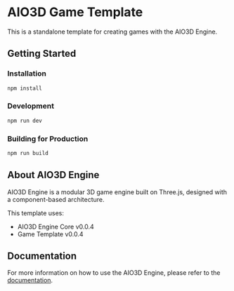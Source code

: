 # AIO3D Game Template

This is a standalone template for creating games with the AIO3D Engine.

## Getting Started

### Installation

```bash
npm install
```

### Development

```bash
npm run dev
```

### Building for Production

```bash
npm run build
```

## About AIO3D Engine

AIO3D Engine is a modular 3D game engine built on Three.js, designed with a component-based architecture.

This template uses:
- AIO3D Engine Core v0.0.4
- Game Template v0.0.4

## Documentation

For more information on how to use the AIO3D Engine, please refer to the [documentation](https://github.com/yourusername/aio3d-engine).
